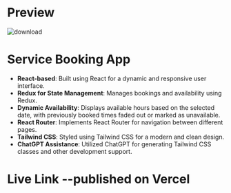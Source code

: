 # Preview

![download](https://github.com/user-attachments/assets/41566f65-8611-4183-b3db-fa5f93269c4b)



# Service Booking App

- **React-based**: Built using React for a dynamic and responsive user interface.
- **Redux for State Management**: Manages bookings and availability using Redux.
- **Dynamic Availability**: Displays available hours based on the selected date, with previously booked times faded out or marked as unavailable.
- **React Router**: Implements React Router for navigation between different pages.
- **Tailwind CSS**: Styled using Tailwind CSS for a modern and clean design.
- **ChatGPT Assistance**: Utilized ChatGPT for generating Tailwind CSS classes and other development support.


# Live Link --published on Vercel
